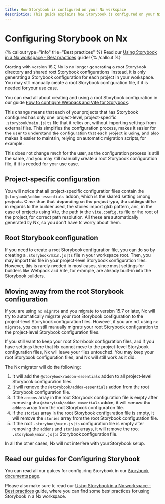 ```yaml
---
title: How Storybook is configured on your Nx workspace
description: This guide explains how Storybook is configured on your Nx workspace.
---
```


# Configuring Storybook on Nx

{% callout type="info" title="Best practices" %}
Read our [Using Storybook in a Nx workspace - Best practices](/nx-api/storybook/documents/best-practices) guide!
{% /callout %}

Starting with version 15.7, Nx is no longer generating a root Storybook directory and shared root Storybook configurations. Instead, it is only generating a Storybook configuration for each project in your workspace. You may still manually create a root Storybook configuration file, if it is needed for your use case.

You can read all about creating and using a root Storybook configuration in our guide [How to configure Webpack and Vite for Storybook](/recipes/storybook/custom-builder-configs).

This change means that each of your projects that has Storybook configured has only one, project-level, project-specific `.storybook/main.js|ts` file that it relies on, without importing settings from external files. This simplifies the configuration process, makes it easier for the user to understand the configuration that each project is using, and also makes it easier to maintain, relying on automatic migration scripts, for example.

This does not change much for the user, as the configuration process is still the same, and you may still manually create a root Storybook configuration file, if it is needed for your use case.

## Project-specific configuration

You will notice that all project-specific configuration files contain the `@storybook/addon-essentials` addon, which is the shared setting among projects. Other than that, depending on the project type, the settings differ in regards to the builder used, the stories import glob pattern, and, in the case of projects using Vite, the path to the `vite.config.ts` file or the root of the project, for correct path resolution.
All these are automatically generated by Nx, so you don't have to worry about them.

## Root Storybook configuration

If you need to create a root Storybook configuration file, you can do so by creating a `.storybook/main.js|ts` file in your workspace root. Then, you may import this file in your project-level Storybook configuration files. However, this is rarely needed in most cases, since most settings for builders like Webpack and Vite, for example, are already built-in into the Storybook builders.

## Moving away from the root Storybook configuration

If you are using `nx migrate` and you migrate to version 15.7 or later, Nx will try to automatically migrate your root Storybook configuration to the project-level Storybook configuration files. However, if you are not using `nx migrate`, you can still manually migrate your root Storybook configuration to the project-level Storybook configuration files.

If you still want to keep your root Storybook configuration files, and if you have settings there that Nx cannot move to the project-level Storybook configuration files, Nx will leave your files untouched. You may keep your root Storybook configuration files, and Nx will still work as it did.

The Nx migrator will do the following:

1. It will add the `@storybook/addon-essentials` addon to all project-level Storybook configuration files.
2. It will remove the `@storybook/addon-essentials` addon from the root Storybook configuration file.
3. If the `addons` array in the root Storybook configuration file is empty after removing the `@storybook/addon-essentials` addon, it will remove the `addons` array from the root Storybook configuration file.
4. If the `stories` array in the root Storybook configuration file is empty, it will remove the `stories` array from the root Storybook configuration file.
5. If the root `.storybook/main.js|ts` configuration file is empty after removing the `addons` and `stories` arrays, it will remove the root `.storybook/main.js|ts` Storybook configuration file.

In all the other cases, Nx will not interfere with your Storybook setup.

## Read our guides for Configuring Storybook

You can read all our guides for configuring Storybook in our [Storybook documents page](/nx-api/storybook/documents).

Please also make sure to read our [Using Storybook in a Nx workspace - Best practices](/nx-api/storybook/documents/best-practices) guide, where you can find some best practices for using Storybook in a Nx workspace.
